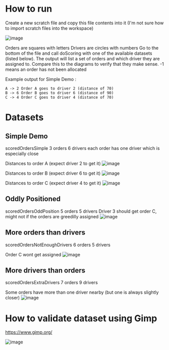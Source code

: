 # How to run
Create a new scratch file and copy this file contents into it
(I'm not sure how to import scratch files into the workspace)

![image](https://user-images.githubusercontent.com/45592851/112501530-ff6c6400-8d91-11eb-832c-1c370264d267.png)

Orders are squares with letters
Drivers are circles with numbers
Go to the bottom of the file and call doScoring with one of the available datasets (listed below).
The output will list a set of orders and which driver they are assigned to.
Compare this to the diagrams to verify that they make sense.
-1 means an order has not been allocated

Example output for Simple Demo :
```
A -> 2 Order A goes to driver 2 (distance of 70)
B -> 6 Order B goes to driver 6 (distance of 90)
C -> 4 Order C goes to driver 4 (distance of 70)
```

# Datasets

## Simple Demo
scoredOrdersSimple
3 orders
6 drivers
each order has one driver which is especially close

Distances to order A (expect driver 2 to get it)
![image](https://user-images.githubusercontent.com/45592851/112496895-c9c57c00-8d8d-11eb-97c5-eb7427786f6c.png)

Distances to order B (expect driver 6 to get it)
![image](https://user-images.githubusercontent.com/45592851/112497328-2cb71300-8d8e-11eb-9294-6bae8d881d25.png)

Distances to order C (expect driver 4 to get it)
![image](https://user-images.githubusercontent.com/45592851/112497394-3d678900-8d8e-11eb-926a-6433deeb8374.png)

## Oddly Positioned
scoredOrdersOddPosition
5 orders
5 drivers
Driver 3 should get order C, might not if the orders are greedilly assigned
![image](https://user-images.githubusercontent.com/45592851/112497505-5c661b00-8d8e-11eb-8bdc-1bfabe72643f.png)

## More orders than drivers
scoredOrdersNotEnoughDrivers
6 orders
5 drivers

Order C wont get assigned
![image](https://user-images.githubusercontent.com/45592851/112497738-8d465000-8d8e-11eb-9c3b-cabcab2c4bb0.png)

## More drivers than orders
scoredOrdersExtraDrivers
7 orders
9 drivers

Some orders have more than one driver nearby (but one is always slightly closer)
![image](https://user-images.githubusercontent.com/45592851/112498069-da2a2680-8d8e-11eb-8539-f8db3e12242a.png)

# How to validate dataset using Gimp
https://www.gimp.org/

![image](https://user-images.githubusercontent.com/45592851/112500899-748b6980-8d91-11eb-969a-8361c8ee0d39.png)


